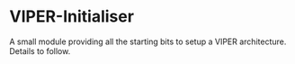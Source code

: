 # VIPER-Initialiser
A small module providing all the starting bits to setup a VIPER architecture. Details to follow.
